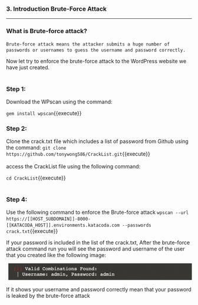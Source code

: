 ### **3. Introduction Brute-Force Attack**
---

### **What is Brute-force attack?**
```
Brute-force attack means the attacker submits a huge number of passwords or usernames to guess the username and password correctly. 
```
 Now let try to enforce the brute-force attack to the WordPress website we have just created.
<br></br>
### Step 1:
 Download the WPscan using the command:

`gem install wpscan`{{execute}}
### Step 2:
 Clone the crack.txt file which includes a list of password from Github using the command:
`git clone https://github.com/tonywong586/CrackList.git`{{execute}}
<br></br>
access the CrackList file using the following command:

`cd CrackList`{{execute}}
<br></br>

### Step 4:
 Use the following command to enforce the Brute-force attack
`
wpscan --url https://[[HOST_SUBDOMAIN]]-8000-[[KATACODA_HOST]].environments.katacoda.com --passwords crack.txt
`{{execute}}

 If your password is included in the list of the crack.txt, After the brute-force attack command run you will see the password and username of the user that you created like the following image:

![Image](./assets/CrackedAc.png)

If it shows your username and password correctly mean that your password is leaked by the brute-force attack
